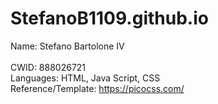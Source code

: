 # StefanoB1109.github.io
Name: Stefano Bartolone IV<br>
<br>CWID: 888026721<br>
Languages: HTML, Java Script, CSS<br>
Reference/Template: https://picocss.com/<br>
